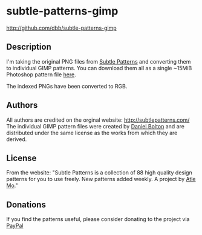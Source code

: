 # subtle-patterns-gimp

<http://github.com/dbb/subtle-patterns-gimp>

## Description

I'm taking the original PNG files from [Subtle Patterns](http://subtlepatterns.com/) and converting them to individual GIMP patterns. You can download them all as a single ~15MiB Photoshop pattern file [here](http://subtlepatterns.com/patterns/SubtlePatterns.pat.zip).

The indexed PNGs have been converted to RGB.

## Authors

All authors are credited on the orginal website: <http://subtlepatterns.com/>
The individual GIMP pattern files were created by [Daniel Bolton](https://github.com/dbb) and are distributed under the same license as the works from which they are derived.

## License

From the website: "Subtle Patterns is a collection of 88 high quality design patterns for
you to use freely. New patterns added weekly. A project by [Atle Mo](http://www.atlemo.com/)."

## Donations

If you find the patterns useful, please consider donating to the project via [PayPal](https://www.paypal.com/cgi-bin/webscr?cmd=_s-xclick&hosted_button_id=5FGBQBYFKUQK6)



